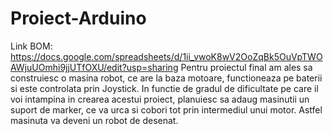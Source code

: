 # Proiect-Arduino
Link BOM: https://docs.google.com/spreadsheets/d/1ii_vwoK8wV2OoZqBk5OuVpTWOAWjuUOmhi9jjUTfOXU/edit?usp=sharing
Pentru proiectul final am ales sa construiesc o masina robot, ce are la baza motoare, functioneaza pe baterii si este controlata prin Joystick. In functie de gradul de dificultate pe care il voi intampina in crearea acestui proiect, planuiesc sa adaug masinutii un suport de marker, ce va urca si cobori tot prin intermediul unui motor. Astfel masinuta va deveni un robot de desenat.

